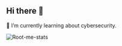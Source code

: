 ## Hi there 👋

🌱 I’m currently learning about cybersecurity.

![Root-me-stats](https://root-me-diff.vercel.app/rm-gh?nickname=WAzeeb&gstats=show&style=midnight)



<!--
**WAzeeb/WAzeeb** is a ✨ _special_ ✨ repository because its `README.md` (this file) appears on your GitHub profile.

Here are some ideas to get you started:

- 🔭 I’m currently working on ...
- 🌱 I’m currently learning ...
- 👯 I’m looking to collaborate on ...
- 🤔 I’m looking for help with ...
- 💬 Ask me about ...
- 📫 How to reach me: ...
- 😄 Pronouns: ...
- ⚡ Fun fact: ...
-->
